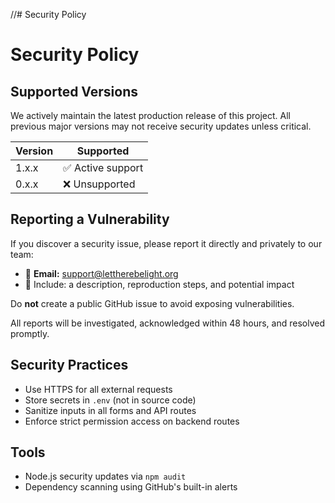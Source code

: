 //# Security Policy
# Security Policy

## Supported Versions
We actively maintain the latest production release of this project. All previous major versions may not receive security updates unless critical.

| Version | Supported          |
|---------|--------------------|
| 1.x.x   | ✅ Active support   |
| 0.x.x   | ❌ Unsupported      |

## Reporting a Vulnerability

If you discover a security issue, please report it directly and privately to our team:

- 📧 **Email:** support@lettherebelight.org
- 📁 Include: a description, reproduction steps, and potential impact

Do **not** create a public GitHub issue to avoid exposing vulnerabilities.

All reports will be investigated, acknowledged within 48 hours, and resolved promptly.

## Security Practices

- Use HTTPS for all external requests
- Store secrets in `.env` (not in source code)
- Sanitize inputs in all forms and API routes
- Enforce strict permission access on backend routes

## Tools

- Node.js security updates via `npm audit`
- Dependency scanning using GitHub's built-in alerts
